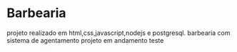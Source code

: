 # Barbearia

projeto realizado em html,css,javascript,nodejs e postgresql.
barbearia com sistema de agentamento 
projeto em andamento teste
